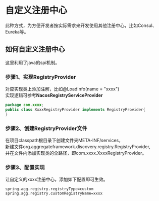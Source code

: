 # 自定义注册中心
此种方式，为方便开发者按实际需求来开发使用其他注册中心，比如Consul、Eureka等。

## 如何自定义注册中心
这里利用了java的spi机制。  
  
### 步骤1、实现RegistryProvider
对应实现类上添加注解，比如@LoadInfo(name = "xxxx")  
实现逻辑可参考**NacosRegistryServiceProvider**  
```java
package com.xxxx;
public class XxxxRegistryProvider implements RegistryProvider{
}
```
### 步骤2、创建RegistryProvider文件
在项目classpath根目录下创建文件夹META-INF/services，  
新建文件org.aggregateframework.discovery.registry.RegistryProvider,  
并在文件内添加实现类的全路径，即com.xxxx.XxxxRegistryProvider。    

### 步骤3、配置实现
让自定义的xxxx注册中心，添加如下配置即可生效。   
```properties
spring.agg.registry.registryType=custom
spring.agg.registry.customRegistryName=xxxx
```
